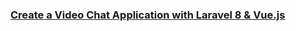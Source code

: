 ### [Create a Video Chat Application with Laravel 8 & Vue.js](https://medium.com/@otacorporation0520/create-a-video-chat-application-with-laravel-7-vue-js-based-on-webrtc-58c88a503c17)